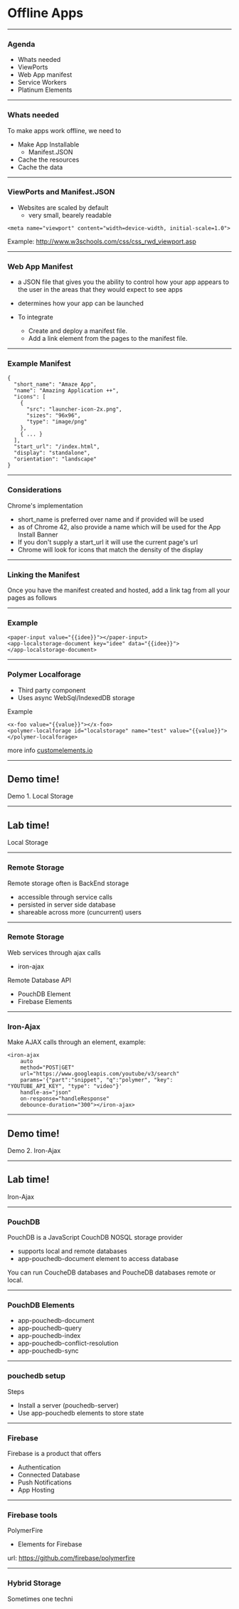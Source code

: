 # Offline Apps

---
### Agenda
* Whats needed
* ViewPorts
* Web App manifest
* Service Workers
* Platinum Elements


---
### Whats needed
To make apps work offline, we need to 
* Make App Installable
    * Manifest.JSON
* Cache the resources
* Cache the data

---
### ViewPorts and Manifest.JSON
* Websites are scaled by default
    * very small, bearely readable
```
<meta name="viewport" content="width=device-width, initial-scale=1.0">
```
Example: http://www.w3schools.com/css/css_rwd_viewport.asp


---
### Web App Manifest
* a JSON file that gives you the ability to control how your app appears
  to the user in the areas that they would expect to see apps 
* determines how your app can be launched

* To integrate 
    * Create and deploy a manifest file.
    * Add a link element from the pages to the manifest file.


---
### Example Manifest
```
{
  "short_name": "Amaze App",
  "name": "Amazing Application ++",
  "icons": [
    {
      "src": "launcher-icon-2x.png",
      "sizes": "96x96",
      "type": "image/png"
    },
    { ... }
  ],
  "start_url": "/index.html",
  "display": "standalone",
  "orientation": "landscape"
}
```

---
### Considerations
Chrome's implementation
* short_name is preferred over name and if provided will be used
* as of Chrome 42, also provide a name which will be used for the App Install Banner
* If you don't supply a start_url it will use the current page's url
* Chrome will look for icons that match the density of the display 

---
### Linking the Manifest
Once you have the manifest created and hosted, 
add a link tag from all your pages as follows

<link rel="manifest" href="/manifest.json">

---
### Example
```
<paper-input value="{{idee}}"></paper-input>
<app-localstorage-document key="idee" data="{{idee}}">
</app-localstorage-document>
```

---
### Polymer Localforage

* Third party component 
* Uses async WebSql/IndexedDB storage

Example
```
<x-foo value="{{value}}"></x-foo>
<polymer-localforage id="localstorage" name="test" value="{{value}}"></polymer-localforage>
```

more info
<a href="https://customelements.io/addyosmani/polymer-localforage/">customelements.io</a>

--- 
<!-- .slide: data-background="url('images/demo.jpg')" --> 
<!-- .slide: class="lab" -->
## Demo time!
Demo 1. Local Storage

---
<!-- .slide: data-background="url('images/lab2.jpg')" --> 
<!-- .slide: class="lab" -->
## Lab time!
Local Storage

---
### Remote Storage

Remote storage often is BackEnd storage
* accessible through service calls
* persisted in server side database
* shareable across more (cuncurrent) users

---
### Remote Storage
Web services through ajax calls
* iron-ajax

Remote Database API
* PouchDB Element
* Firebase Elements

---
### Iron-Ajax

Make AJAX calls through an element, example:
```
<iron-ajax
    auto
    method="POST|GET"
    url="https://www.googleapis.com/youtube/v3/search"
    params='{"part":"snippet", "q":"polymer", "key": "YOUTUBE_API_KEY", "type": "video"}'
    handle-as="json"
    on-response="handleResponse"
    debounce-duration="300"></iron-ajax>
```

--- 
<!-- .slide: data-background="url('images/demo.jpg')" --> 
<!-- .slide: class="lab" -->
## Demo time!
Demo 2. Iron-Ajax

---
<!-- .slide: data-background="url('images/lab2.jpg')" --> 
<!-- .slide: class="lab" -->
## Lab time!
Iron-Ajax

---
### PouchDB
PouchDB is a JavaScript CouchDB NOSQL storage provider
* supports local and remote databases
* app-pouchedb-document element to access database

You can run CoucheDB databases and PoucheDB databases remote or local.

---
### PouchDB Elements
* app-pouchedb-document
* app-pouchedb-query
* app-pouchedb-index 
* app-pouchedb-conflict-resolution
* app-pouchedb-sync


---
### pouchedb setup
Steps
* Install a server (pouchedb-server)
* Use app-pouchedb elements to store state

---
### Firebase
Firebase is a product that offers
* Authentication
* Connected Database
* Push Notifications
* App Hosting

---
### Firebase tools 
PolymerFire
* Elements for Firebase

url: https://github.com/firebase/polymerfire

---
### Hybrid Storage
Sometimes one techni
